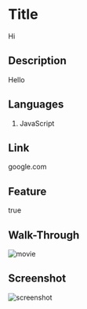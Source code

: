 

  # Title
  Hi

  ## Description
  Hello

  ## Languages
  1. JavaScript<br>

  ## Link
  google.com

  ## Feature
  true

  ## Walk-Through
  ![movie](https://drive.google.com/file/d/1k7oFR6dZ0lN8nATlSCf3FfvLyZhxrgQl/preview)

  ## Screenshot
  ![screenshot](https://github.com/Minmaung0307/professional-readme_generator/blob/30757d803f7e6c5da736378a603a6747abc466f7/images/readme.png)

  